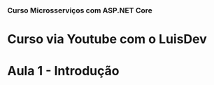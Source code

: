 ### Curso Microsserviços com ASP.NET Core 
# Curso via Youtube com o LuisDev

# Aula 1 - Introdução

